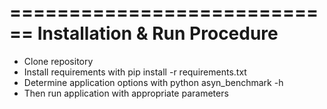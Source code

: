 ============================
Installation & Run Procedure
============================
- Clone repository
- Install requirements with 
    pip install -r requirements.txt
- Determine application options with
   python asyn_benchmark -h
- Then run application with appropriate parameters
